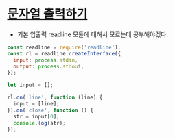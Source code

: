 # [문자열 출력하기](https://school.programmers.co.kr/learn/courses/30/lessons/181952)
- 기본 입출력 readline 모듈에 대해서 모르는데 공부해야겠다.

```js
const readline = require('readline');
const rl = readline.createInterface({
  input: process.stdin,
  output: process.stdout,
});

let input = [];

rl.on('line', function (line) {
  input = [line];
}).on('close', function () {
  str = input[0];
  console.log(str);
});
```
